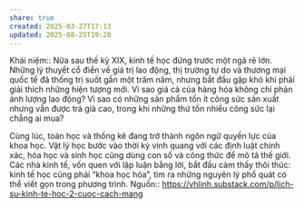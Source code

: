 ```yaml
---
share: true
created: 2025-03-27T17:13
updated: 2025-08-25T19:28
---
```

Khái niệm:: 
Nửa sau thế kỷ XIX, kinh tế học đứng trước một ngã rẽ lớn. Những lý thuyết cổ điển về giá trị lao động, thị trường tự do và thương mại quốc tế đã thống trị suốt gần một trăm năm, nhưng bắt đầu gặp khó khi phải giải thích những hiện tượng mới. Vì sao giá cả của hàng hóa không chỉ phản ánh lượng lao động? Vì sao có những sản phẩm tốn ít công sức sản xuất nhưng vẫn được trả giá cao, trong khi những thứ tốn nhiều công sức lại chẳng ai mua?

Cùng lúc, toán học và thống kê đang trở thành ngôn ngữ quyền lực của khoa học. Vật lý học bước vào thời kỳ vinh quang với các định luật chính xác, hóa học và sinh học cũng dùng con số và công thức để mô tả thế giới. Các nhà kinh tế, vốn quen với lập luận bằng lời, bắt đầu cảm thấy thôi thúc: kinh tế học cũng phải “khoa học hóa”, tìm ra những nguyên lý phổ quát có thể viết gọn trong phương trình.
Nguồn:: https://vhlinh.substack.com/p/lich-su-kinh-te-hoc-2-cuoc-cach-mang